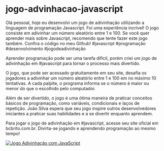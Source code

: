 # jogo-advinhacao-javascript

Olá pessoal, hoje eu desenvolvi um jogo de adivinhação utilizando a linguagem de programação Javascript. Foi uma experiência incrível! O jogo consiste em adivinhar um número aleatório entre 1 e 100. Se você quer aprender mais sobre Javascript, recomendo que tente fazer este jogo também. Confira o código no meu Github! #javascript #programação #desenvolvimento #jogodeadivinhação

Aprender programação pode ser uma tarefa difícil, porém criei um jogo de adivinhação em #javascript para tornar o processo mais divertido.

O jogo, que pode ser acessado gratuitamente em seu site, desafia os jogadores a adivinhar um número aleatório entre 1 e 100 em no máximo 10 tentativas. A cada palpite, o programa informa se o número é maior ou menor do que o escolhido pelo computador.

Além de ser divertido, o jogo é uma ótima maneira de praticar conceitos básicos de programação, como variáveis, condicionais e laços de repetição. João Silva espera que seu jogo inspire outros desenvolvedores iniciantes a praticar suas habilidades e a se divertir enquanto aprendem.

Para jogar o jogo de adivinhação em #javascript, acesse seu site oficial em bcbrito.com.br. Divirta-se jogando e aprendendo programação ao mesmo tempo!


[![Jogo Adivinhação com JavaScript](https://img.youtube.com/vi/HDKkUxGGy7g/hqdefault.jpg)](https://www.youtube.com/watch?v=HDKkUxGGy7g)
